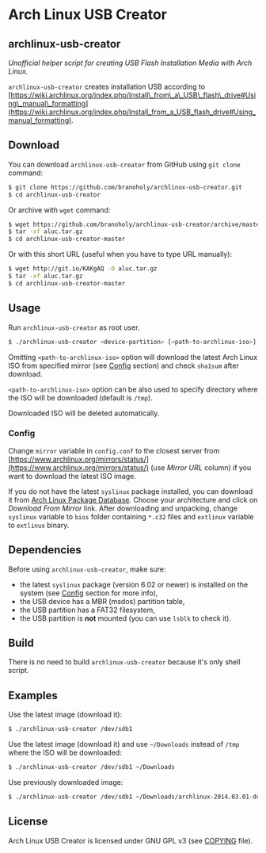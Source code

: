 Arch Linux USB Creator
======================

archlinux-usb-creator
----------------------
*Unofficial helper script for creating USB Flash Installation Media with 
Arch Linux.*

`archlinux-usb-creator` creates installation USB according to 
[https://wiki.archlinux.org/index.php/Install\_from\_a\_USB\_flash\_drive#Using\_manual\_formatting](https://wiki.archlinux.org/index.php/Install_from_a_USB_flash_drive#Using_manual_formatting).

Download
--------
You can download `archlinux-usb-creator` from GitHub using `git clone` command:
```bash
$ git clone https://github.com/branoholy/archlinux-usb-creator.git
$ cd archlinux-usb-creator
```

Or archive with `wget` command:
```bash
$ wget https://github.com/branoholy/archlinux-usb-creator/archive/master.tar.gz -O aluc.tar.gz
$ tar -xf aluc.tar.gz
$ cd archlinux-usb-creator-master
```

Or with this short URL (useful when you have to type URL manually):
```bash
$ wget http://git.io/KAKgAQ -O aluc.tar.gz
$ tar -xf aluc.tar.gz
$ cd archlinux-usb-creator-master
```

Usage
-----
Run `archlinux-usb-creator` as root user.

```bash
$ ./archlinux-usb-creator <device-partition> [<path-to-archlinux-iso>]
```

Omitting `<path-to-archlinux-iso>` option will download the latest Arch Linux 
ISO from specified mirror (see [Config](#config) section) and check `sha1sum` 
after download.

`<path-to-archlinux-iso>` option can be also used to specify directory where 
the ISO will be downloaded (default is `/tmp`).

Downloaded ISO will be deleted automatically.

### Config
Change `mirror` variable in `config.conf` to the closest server from 
[https://www.archlinux.org/mirrors/status/](https://www.archlinux.org/mirrors/status/) 
(use *Mirror URL* column) if you want to download the latest ISO image.

If you do not have the latest `syslinux` package installed, you can download it 
from [Arch Linux Package Database](https://www.archlinux.org/packages/?repo=Core&q=syslinux). 
Choose your architecture and click on *Download From Mirror* link. After 
downloading and unpacking, change `syslinux` variable to `bios` folder 
containing `*.c32` files and `extlinux` variable to `extlinux` binary.

Dependencies
------------
Before using `archlinux-usb-creator`, make sure:

* the latest `syslinux` package (version 6.02 or newer) is installed 
  on the system (see [Config](#config) section for more info),
* the USB device has a MBR (msdos) partition table,
* the USB partition has a FAT32 filesystem,
* the USB partition is **not** mounted (you can use `lsblk` to check it).

Build
-----
There is no need to build `archlinux-usb-creator` because it's only shell 
script.

Examples
--------
Use the latest image (download it):
```bash
$ ./archlinux-usb-creator /dev/sdb1
```

Use the latest image (download it) and use `~/Downloads` instead of `/tmp` 
where the ISO will be downloaded:
```bash
$ ./archlinux-usb-creator /dev/sdb1 ~/Downloads
```

Use previously downloaded image:
```bash
$ ./archlinux-usb-creator /dev/sdb1 ~/Downloads/archlinux-2014.03.01-dual.iso
```

License
-------
Arch Linux USB Creator is licensed under GNU GPL v3 (see 
[COPYING](https://github.com/branoholy/archlinux-usb-creator/blob/master/COPYING) 
file).

